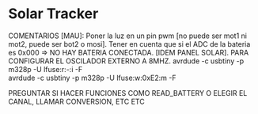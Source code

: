 # Solar Tracker
  COMENTARIOS [MAU]:
    Poner la luz en un pin pwm [no puede ser mot1 ni mot2, puede ser bot2 o mosi].
    Tener en cuenta que si el ADC de la bateria es 0x000 => NO HAY BATERIA CONECTADA. [IDEM PANEL SOLAR].
    PARA CONFIGURAR EL OSCILADOR EXTERNO A 8MHZ.
      avrdude -c usbtiny -p m328p -U lfuse:r:-:i -F		
      avrdude -c usbtiny -p m328p -U lfuse:w:0xE2:m -F
  
PREGUNTAR SI HACER FUNCIONES COMO READ_BATTERY O ELEGIR EL CANAL, LLAMAR CONVERSION, ETC ETC
